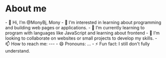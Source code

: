 <h1> About me </h1>
-  👋 Hi, I’m @MonyBj, Mony
- 👀 I’m interested in learning about programming and building web pages or applications.
- 🌱 I’m currently learning to program with languages ​​like JavaScript and learning about frontend
- 💞️ I’m looking to collaborate on websites or small projects to develop my skills.
- 📫 How to reach me: ---
- 😄 Pronouns: ...
- ⚡ Fun fact: I still don't fully understand.


<!---
MonyBj/MonyBj is a ✨ special ✨ repository because its `README.md` (this file) appears on your GitHub profile.
You can click the Preview link to take a look at your changes.
--->
